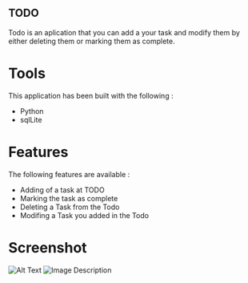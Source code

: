 ## TODO

Todo is an aplication that you can add a your task and modify them by either deleting them 
or marking them as  complete.

# Tools 
This application has been built with the following :

- Python
- sqlLite

# Features 
The following features are available :
- Adding of a task at TODO
- Marking the task as complete
- Deleting a Task from the Todo
- Modifing a Task you added in the Todo

# Screenshot 

![Alt Text](![todo](https://github.com/brianmangi10808/Todo-/assets/116196750/d668af6c-8d22-41fb-b6eb-f5c444c75729)
)
![Image Description](images/todo.png)
